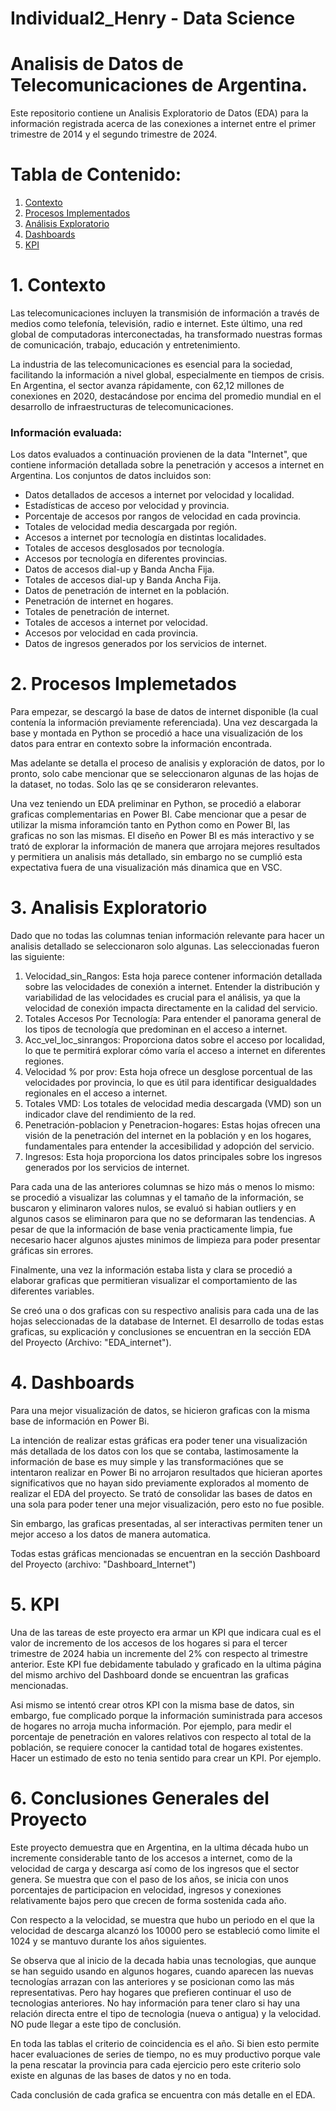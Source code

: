 # Individual2_Henry - Data Science

# Analisis de Datos de Telecomunicaciones de Argentina. 

Este repositorio contiene un Analisis Exploratorio de Datos (EDA) para la información registrada acerca de las conexiones a internet entre el primer trimestre de 2014 y el segundo trimestre de 2024.

# Tabla de Contenido: 

1. [Contexto](#contexto)
2. [Procesos Implementados](#2-procesos-implemetados)
3. [Análisis Exploratorio](#analisis-exploratorio)
4. [Dashboards](#4-dashboards)
5. [KPI](#5-kpi)

# 1. **Contexto**

Las telecomunicaciones incluyen la transmisión de información a través de medios como telefonía, televisión, radio e internet. Este último, una red global de computadoras interconectadas, ha transformado nuestras formas de comunicación, trabajo, educación y entretenimiento.

La industria de las telecomunicaciones es esencial para la sociedad, facilitando la información a nivel global, especialmente en tiempos de crisis. En Argentina, el sector avanza rápidamente, con 62,12 millones de conexiones en 2020, destacándose por encima del promedio mundial en el desarrollo de infraestructuras de telecomunicaciones.

### Información evaluada:

Los datos evaluados a continuación provienen de la data "Internet", que contiene información detallada sobre la penetración y accesos a internet en Argentina. Los conjuntos de datos incluidos son:

 - Datos detallados de accesos a internet por velocidad y localidad.
 - Estadísticas de acceso por velocidad y provincia.
 - Porcentaje de accesos por rangos de velocidad en cada provincia.
 - Totales de velocidad media descargada por región.
 - Accesos a internet por tecnología en distintas localidades.
 - Totales de accesos desglosados por tecnología.
 - Accesos por tecnología en diferentes provincias.
 - Datos de accesos dial-up y Banda Ancha Fija.
 - Totales de accesos dial-up y Banda Ancha Fija.
 - Datos de penetración de internet en la población.
 - Penetración de internet en hogares.
 - Totales de penetración de internet.
 - Totales de accesos a internet por velocidad.
 - Accesos por velocidad en cada provincia.
 - Datos de ingresos generados por los servicios de internet.

# 2. **Procesos Implemetados**

Para empezar, se descargó la base de datos de internet disponible (la cual contenía la información previamente referenciada). Una vez descargada la base y montada en Python se procedió a hace una visualización de los datos para entrar en contexto sobre la información encontrada. 

Mas adelante se detalla el proceso de analisis y exploración de datos, por lo pronto, solo cabe mencionar que se seleccionaron algunas de las hojas de la dataset, no todas. Solo las qe se consideraron relevantes. 

Una vez teniendo un EDA preliminar en Python, se procedió a elaborar graficas complementarias en Power BI. Cabe mencionar que a pesar de utilizar la misma inforamción tanto en Python como en Power BI, las graficas no son las mismas. El diseño en Power BI es más interactivo y se trató de explorar la información de manera que arrojara mejores resultados y permitiera un analisis más detallado, sin embargo no se cumplió esta expectativa fuera de una visualización más dinamica que en VSC. 

# 3. **Analisis Exploratorio**

Dado que no todas las columnas tenian información relevante para hacer un analisis detallado se seleccionaron solo algunas. Las seleccionadas fueron las siguiente: 

 1. Velocidad_sin_Rangos: Esta hoja parece contener información detallada sobre las velocidades de conexión a internet. Entender la distribución y variabilidad de las velocidades es crucial para el análisis, ya que la velocidad de conexión impacta directamente en la calidad del servicio.
 2. Totales Accesos Por Tecnología: Para entender el panorama general de los tipos de tecnología que predominan en el acceso a internet.
 3. Acc_vel_loc_sinrangos: Proporciona datos sobre el acceso por localidad, lo que te permitirá explorar cómo varía el acceso a internet en diferentes regiones.
 4. Velocidad % por prov: Esta hoja ofrece un desglose porcentual de las velocidades por provincia, lo que es útil para identificar desigualdades regionales en el acceso a internet.
 5. Totales VMD: Los totales de velocidad media descargada (VMD) son un indicador clave del rendimiento de la red.
 6. Penetración-poblacion y Penetracion-hogares: Estas hojas ofrecen una visión de la penetración del internet en la población y en los hogares, fundamentales para entender la accesibilidad y adopción del servicio.
 7. Ingresos: Esta hoja proporciona los datos principales sobre los ingresos generados por los servicios de internet.

Para cada una de las anteriores columnas se hizo más o menos lo mismo: se procedió a visualizar las columnas y el tamaño de la información, se buscaron y eliminaron valores nulos, se evaluó si habian outliers y en algunos casos se eliminaron para que no se deformaran las tendencias. A pesar de que la información de base venia practicamente limpia, fue necesario hacer algunos ajustes minimos de limpieza para poder presentar gráficas sin errores. 

Finalmente, una vez la información estaba lista y clara se procedió a elaborar graficas que permitieran visualizar el comportamiento de las diferentes variables. 

Se creó una o dos graficas con su respectivo analisis para cada una de las hojas seleccionadas de la database de Internet. El desarrollo de todas estas graficas, su explicación y conclusiones se encuentran en la sección EDA del Proyecto (Archivo: "EDA_internet"). 

# 4. **Dashboards**

Para una mejor visualización de datos, se hicieron graficas con la misma base de información en Power Bi. 

La intención de realizar estas gráficas era poder tener una visualización más detallada de los datos con los que se contaba, lastimosamente la información de base es muy simple y las transformaciónes que se intentaron realizar en Power Bi no arrojaron resultados que hicieran aportes significativos que no hayan sido previamente explorados al momento de realizar el EDA del proyecto. Se trató de consolidar las bases de datos en una sola para poder tener una mejor visualización, pero esto no fue posible. 

Sin embargo, las graficas presentadas, al ser interactivas permiten tener un mejor acceso a los datos de manera automatica. 

Todas estas gráficas mencionadas se encuentran en la sección Dashboard del Proyecto (archivo: "Dashboard_Internet")

# 5. **KPI**

Una de las tareas de este proyecto era armar un KPI que indicara cual es el valor de incremento de los accesos de los hogares si para el tercer trimestre de 2024 habia un incremente del 2% con respecto al trimestre anterior. Este KPI fue debidamente tabulado y graficado en la ultima página del mismo archivo del Dashboard donde se encuentran las graficas mencionadas. 

Asi mismo se intentó crear otros KPI con la misma base de datos, sin embargo, fue complicado porque la información suministrada para accesos de hogares no arroja mucha información. Por ejemplo, para medir el porcentaje de penetración en valores relativos con respecto al total de la población, se requiere conocer la cantidad total de hogares existentes. Hacer un estimado de esto no tenia sentido para crear un KPI. Por ejemplo. 

# 6. **Conclusiones Generales del Proyecto**

Este proyecto demuestra que en Argentina, en la ultima década hubo un incremente considerable tanto de los accesos a internet, como de la velocidad de carga y descarga así como de los ingresos que el sector genera. 
Se muestra que con el paso de los años, se inicia con unos porcentajes de participacion en velocidad, ingresos y conexiones relativamente bajos pero que crecen de forma sostenida cada año. 

Con respecto a la velocidad, se muestra que hubo un periodo en el que la velocidad de descarga alcanzó los 10000 pero se estableció como limite el 1024 y se mantuvo durante los años siguientes. 

Se observa que al inicio de la decada habia unas tecnologias, que aunque se han seguido usando en algunos hogares, cuando aparecen las nuevas tecnologías arrazan con las anteriores y se posicionan como las más representativas. Pero hay hogares que prefieren continuar el uso de tecnologias anteriores. No hay información para tener claro si hay una relación directa entre el tipo de tecnologia (nueva o antigua) y la velocidad. NO pude llegar a este tipo de conclusión. 

En toda las tablas el criterio de coincidencia es el año. Si bien esto permite hacer evaluaciones de series de tiempo, no es muy productivo porque vale la pena rescatar la provincia para cada ejercicio pero este criterio solo existe en algunas de las bases de datos y no en toda. 

Cada conclusión de cada grafica se encuentra con más detalle en el EDA. 
